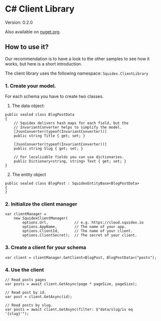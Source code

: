 # C# Client Library

Version: 0.2.0

Also available on [nuget.org](https://www.nuget.org/packages/Squidex.ClientLibrary/).

## How to use it?

Our recommendation is to have a look to the other samples to see how it works, but here is a short introduction.

The client library uses the following namespace: `Squidex.ClientLibrary`

### 1. Create your model.

For each schema you have to create two classes.

1. The data object:

````
public sealed class BlogPostData
{
    // Squidex delivers hash maps for each field, but the 
    // InvariantConverter helps to simplify the model.
    [JsonConverter(typeof(InvariantConverter))]
    public string Title { get; set; }

    [JsonConverter(typeof(InvariantConverter))]
    public string Slug { get; set; }

    // For localizable fields you can use dictionaries.
    public Dictionary<string, string> Text { get; set; }
}
````

2. The entity object

````
public sealed class BlogPost : SquidexEntityBase<BlogPostData>
{
}
````


### 2. Initialize the client manager

````
var clientManager =
    new SquidexClientManager(
        options.Url,            // e.g. https://cloud.squidex.io
        options.AppName,        // The name of your app.
        options.ClientId,       // The name of your client.
        options.ClientSecret);  // The secret of your client.
````

### 3. Create a client for your schema

````
var client = clientManager.GetClient<BlogPost, BlogPostData>("posts");
````

### 4. Use the client

````
// Read posts pages
var posts = await client.GetAsync(page * pageSize, pageSize);

// Read post by id.
var post = client.GetAsync(id);

// Read posts by slug.
var posts = await client.GetAsync(filter: $"data/slug/iv eq '{slug}'");

````
